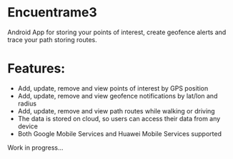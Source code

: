 # Encuentrame3

Android App for storing your points of interest, create geofence alerts and trace your path storing routes.


Features:
=========

+ Add, update, remove and view points of interest by GPS position
+ Add, update, remove and view geofence notifications by lat/lon and radius
+ Add, update, remove and view path routes while walking or driving
+ The data is stored on cloud, so users can access their data from any device
+ Both Google Mobile Services and Huawei Mobile Services supported


Work in progress...

